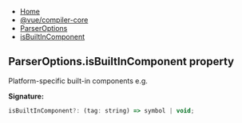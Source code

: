 - [Home](./index.md)
- [@vue/compiler-core](./compiler-core.md)
- [ParserOptions](./compiler-core.parseroptions.md)
- [isBuiltInComponent](./compiler-core.parseroptions.isbuiltincomponent.md)

## ParserOptions.isBuiltInComponent property

Platform-specific built-in components e.g. <Transition>

<b>Signature:</b>

```js
isBuiltInComponent?: (tag: string) => symbol | void;
```
